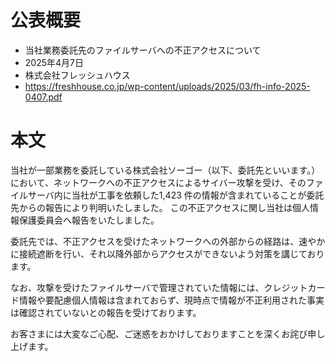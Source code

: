 # 公表概要
- 当社業務委託先のファイルサーバへの不正アクセスについて
- 2025年4月7日
- 株式会社フレッシュハウス
- https://freshhouse.co.jp/wp-content/uploads/2025/03/fh-info-2025-0407.pdf

# 本文
当社が一部業務を委託している株式会社ソーゴー（以下、委託先といいます。）において、ネットワークへの不正アクセスによるサイバー攻撃を受け、そのファイルサーバ内に当社が工事を依頼した1,423 件の情報が含まれていることが委託先からの報告により判明いたしました。
この不正アクセスに関し当社は個人情報保護委員会へ報告をいたしました。

委託先では、不正アクセスを受けたネットワークへの外部からの経路は、速やかに接続遮断を行い、それ以降外部からアクセスができないよう対策を講じております。

なお、攻撃を受けたファイルサーバで管理されていた情報には、クレジットカード情報や要配慮個人情報は含まれておらず、現時点で情報が不正利用された事実は確認されていないとの報告を受けております。

お客さまには大変なご心配、ご迷惑をおかけしておりますことを深くお詫び申し上げます。
